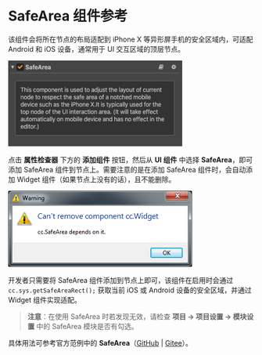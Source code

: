 # SafeArea 组件参考

该组件会将所在节点的布局适配到 iPhone X 等异形屏手机的安全区域内，可适配 Android 和 iOS 设备，通常用于 UI 交互区域的顶层节点。

![Renderings](./safearea/renderings.png)

点击 **属性检查器** 下方的 **添加组件** 按钮，然后从 **UI 组件** 中选择 **SafeArea**，即可添加 SafeArea 组件到节点上。需要注意的是在添加 SafeArea 组件时，会自动添加 Widget 组件（如果节点上没有的话），且不能删除。

![Renderings](./safearea/widget_nodelete.png)

开发者只需要将 SafeArea 组件添加到节点上即可，该组件在启用时会通过 `cc.sys.getSafeAreaRect();` 获取当前 iOS 或 Android 设备的安全区域，并通过 Widget 组件实现适配。

> **注意**：在使用 SafeArea 时若发现无效，请检查 **项目 -> 项目设置 -> 模块设置** 中的 SafeArea 模块是否有勾选。

具体用法可参考官方范例中的 **SafeArea**（[GitHub](https://github.com/cocos/example-projects/tree/v2.4.3/assets/cases/02_ui/16_safeArea) | [Gitee](https://gitee.com/mirrors_cocos-creator/example-cases/tree/v2.4.3/assets/cases/02_ui/16_safeArea)）。
